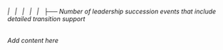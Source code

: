 ###### |   |   |   |   |   ├── Number of leadership succession events that include detailed transition support

*Add content here*
